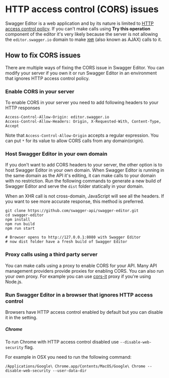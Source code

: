 # HTTP access control (CORS) issues

Swagger Editor is a web application and by its nature is limited to [HTTP access control policy](https://developer.mozilla.org/en-US/docs/Web/HTTP/Access_control_CORS). If you can't make calls using **Try this operation** component of the editor it's very likely because the server is not allowing the `editor.swagger.io` domain to make [`XHR`](https://developer.mozilla.org/en-US/docs/Web/API/XMLHttpRequest) (also known as AJAX) calls to it.

## How to fix CORS issues

There are multiple ways of fixing the CORS issue in Swagger Editor. You can modify your server if you own it or run Swagger Editor in an environment that ignores HTTP access control policy.

### Enable CORS in your server

To enable CORS in your server you need to add following headers to your HTTP responses


```
Access-Control-Allow-Origin: editor.swagger.io
Access-Control-Allow-Headers: Origin, X-Requested-With, Content-Type, Accept
```

Note that `Access-Control-Allow-Origin` accepts a regular expression. You can put `*` for its value to allow CORS calls from any domain(origin).

### Host Swagger Editor in your own domain 

If you don't want to add CORS headers to your server, the other option is to host Swagger Editor in your own domain. When Swagger Editor is running in the same domain as the API it's editing, it can make calls to your domain with no restriction. Run the following commands to generate a new build of Swagger Editor and serve the `dist` folder statically in your domain.

When an XHR call is not cross-domain, JavaScript will see all the headers. If you want to see more accurate response, this method is preferred.

```
git clone https://github.com/swagger-api/swagger-editor.git
cd swagger-editor
npm install
npm run build
npm run start

# Browser opens to http://127.0.0.1:8080 with Swagger Editor
# now dist folder have a fresh build of Swagger Editor
```

### Proxy calls using a third party server

You can make calls using a proxy to enable CORS for your API. Many API management providers provide proxies for enabling CORS. You can also run your own proxy. For example you can use [cors-it](https://github.com/mohsen1/cors-it) proxy if you're using Node.js.

### Run Swagger Editor in a browser that ignores HTTP access control

Browsers have HTTP access control enabled by default but you can disable it in the setting.

##### Chrome
To run Chrome with HTTP access control disabled use  `--disable-web-security` flag.

For example in OSX you need to run the following command:

```
/Applications/Google\ Chrome.app/Contents/MacOS/Google\ Chrome --disable-web-security --user-data-dir
```
